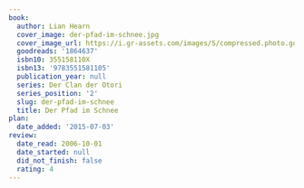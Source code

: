 ```yaml
---
book:
  author: Lian Hearn
  cover_image: der-pfad-im-schnee.jpg
  cover_image_url: https://i.gr-assets.com/images/S/compressed.photo.goodreads.com/books/1370809289l/1864637._SX98_.jpg
  goodreads: '1864637'
  isbn10: 355158110X
  isbn13: '9783551581105'
  publication_year: null
  series: Der Clan der Otori
  series_position: '2'
  slug: der-pfad-im-schnee
  title: Der Pfad im Schnee
plan:
  date_added: '2015-07-03'
review:
  date_read: 2006-10-01
  date_started: null
  did_not_finish: false
  rating: 4
---
```


